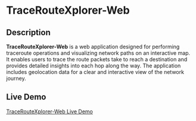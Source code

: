 # TraceRouteXplorer-Web

## Description

**TraceRouteXplorer-Web** is a web application designed for performing traceroute operations and visualizing network paths on an interactive map. It enables users to trace the route packets take to reach a destination and provides detailed insights into each hop along the way. The application includes geolocation data for a clear and interactive view of the network journey.

## Live Demo

[TraceRouteXplorer-Web Live Demo](#https://hamzagorcevic.github.io/TraceRouteXplorer-Web/)
